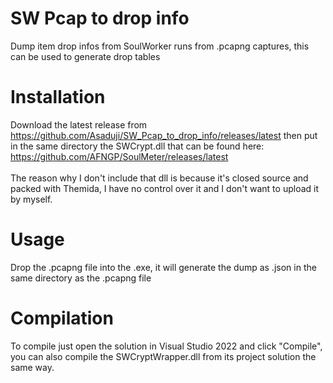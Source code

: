 # SW Pcap to drop info
Dump item drop infos from SoulWorker runs from .pcapng captures, this can be used to generate drop tables

# Installation
Download the latest release from https://github.com/Asaduji/SW_Pcap_to_drop_info/releases/latest then put in the same directory the SWCrypt.dll that can be found here: https://github.com/AFNGP/SoulMeter/releases/latest
<br>
<br>
The reason why I don't include that dll is because it's closed source and packed with Themida, I have no control over it and I don't want to upload it by myself.

# Usage
Drop the .pcapng file into the .exe, it will generate the dump as .json in the same directory as the .pcapng file

# Compilation
To compile just open the solution in Visual Studio 2022 and click "Compile", you can also compile the SWCryptWrapper.dll from its project solution the same way.

